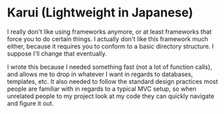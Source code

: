 # Karui (Lightweight in Japanese)

I really don't like using frameworks anymore, or at least frameworks that force you to do certain things.  I actually don't like this framework much either, because it requires you to conform to a basic directory structure.  I suppose I'll change that eventually.

I wrote this because I needed something fast (not a lot of function calls), and allows me to drop in whatever I want in regards to databases, templates, etc.  It also needed to follow the standard design practices most people are familiar with in regards to a typical MVC setup, so when unrelated people to my project look at my code they can quickly navigate and figure it out.

